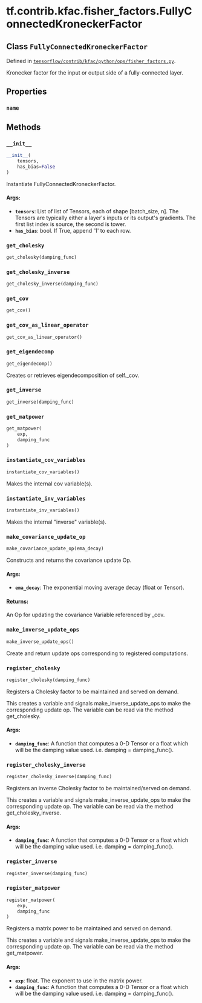 <div itemscope itemtype="http://developers.google.com/ReferenceObject">
<meta itemprop="name" content="tf.contrib.kfac.fisher_factors.FullyConnectedKroneckerFactor" />
<meta itemprop="property" content="name"/>
<meta itemprop="property" content="__init__"/>
<meta itemprop="property" content="get_cholesky"/>
<meta itemprop="property" content="get_cholesky_inverse"/>
<meta itemprop="property" content="get_cov"/>
<meta itemprop="property" content="get_cov_as_linear_operator"/>
<meta itemprop="property" content="get_eigendecomp"/>
<meta itemprop="property" content="get_inverse"/>
<meta itemprop="property" content="get_matpower"/>
<meta itemprop="property" content="instantiate_cov_variables"/>
<meta itemprop="property" content="instantiate_inv_variables"/>
<meta itemprop="property" content="make_covariance_update_op"/>
<meta itemprop="property" content="make_inverse_update_ops"/>
<meta itemprop="property" content="register_cholesky"/>
<meta itemprop="property" content="register_cholesky_inverse"/>
<meta itemprop="property" content="register_inverse"/>
<meta itemprop="property" content="register_matpower"/>
</div>

# tf.contrib.kfac.fisher_factors.FullyConnectedKroneckerFactor

## Class `FullyConnectedKroneckerFactor`





Defined in [`tensorflow/contrib/kfac/python/ops/fisher_factors.py`](https://www.tensorflow.org/code/tensorflow/contrib/kfac/python/ops/fisher_factors.py).

Kronecker factor for the input or output side of a fully-connected layer.
  

## Properties

<h3 id="name"><code>name</code></h3>





## Methods

<h3 id="__init__"><code>__init__</code></h3>

``` python
__init__(
    tensors,
    has_bias=False
)
```

Instantiate FullyConnectedKroneckerFactor.

#### Args:

* <b>`tensors`</b>: List of list of Tensors, each of shape [batch_size, n]. The
    Tensors are typically either a layer's inputs or its output's gradients.
    The first list index is source, the second is tower.
* <b>`has_bias`</b>: bool. If True, append '1' to each row.

<h3 id="get_cholesky"><code>get_cholesky</code></h3>

``` python
get_cholesky(damping_func)
```



<h3 id="get_cholesky_inverse"><code>get_cholesky_inverse</code></h3>

``` python
get_cholesky_inverse(damping_func)
```



<h3 id="get_cov"><code>get_cov</code></h3>

``` python
get_cov()
```



<h3 id="get_cov_as_linear_operator"><code>get_cov_as_linear_operator</code></h3>

``` python
get_cov_as_linear_operator()
```



<h3 id="get_eigendecomp"><code>get_eigendecomp</code></h3>

``` python
get_eigendecomp()
```

Creates or retrieves eigendecomposition of self._cov.

<h3 id="get_inverse"><code>get_inverse</code></h3>

``` python
get_inverse(damping_func)
```



<h3 id="get_matpower"><code>get_matpower</code></h3>

``` python
get_matpower(
    exp,
    damping_func
)
```



<h3 id="instantiate_cov_variables"><code>instantiate_cov_variables</code></h3>

``` python
instantiate_cov_variables()
```

Makes the internal cov variable(s).

<h3 id="instantiate_inv_variables"><code>instantiate_inv_variables</code></h3>

``` python
instantiate_inv_variables()
```

Makes the internal "inverse" variable(s).

<h3 id="make_covariance_update_op"><code>make_covariance_update_op</code></h3>

``` python
make_covariance_update_op(ema_decay)
```

Constructs and returns the covariance update Op.

#### Args:

* <b>`ema_decay`</b>: The exponential moving average decay (float or Tensor).

#### Returns:

An Op for updating the covariance Variable referenced by _cov.

<h3 id="make_inverse_update_ops"><code>make_inverse_update_ops</code></h3>

``` python
make_inverse_update_ops()
```

Create and return update ops corresponding to registered computations.

<h3 id="register_cholesky"><code>register_cholesky</code></h3>

``` python
register_cholesky(damping_func)
```

Registers a Cholesky factor to be maintained and served on demand.

This creates a variable and signals make_inverse_update_ops to make the
corresponding update op.  The variable can be read via the method
get_cholesky.

#### Args:

* <b>`damping_func`</b>: A function that computes a 0-D Tensor or a float which will
    be the damping value used.  i.e. damping = damping_func().

<h3 id="register_cholesky_inverse"><code>register_cholesky_inverse</code></h3>

``` python
register_cholesky_inverse(damping_func)
```

Registers an inverse Cholesky factor to be maintained/served on demand.

This creates a variable and signals make_inverse_update_ops to make the
corresponding update op.  The variable can be read via the method
get_cholesky_inverse.

#### Args:

* <b>`damping_func`</b>: A function that computes a 0-D Tensor or a float which will
    be the damping value used.  i.e. damping = damping_func().

<h3 id="register_inverse"><code>register_inverse</code></h3>

``` python
register_inverse(damping_func)
```



<h3 id="register_matpower"><code>register_matpower</code></h3>

``` python
register_matpower(
    exp,
    damping_func
)
```

Registers a matrix power to be maintained and served on demand.

This creates a variable and signals make_inverse_update_ops to make the
corresponding update op.  The variable can be read via the method
get_matpower.

#### Args:

* <b>`exp`</b>: float.  The exponent to use in the matrix power.
* <b>`damping_func`</b>: A function that computes a 0-D Tensor or a float which will
    be the damping value used.  i.e. damping = damping_func().



